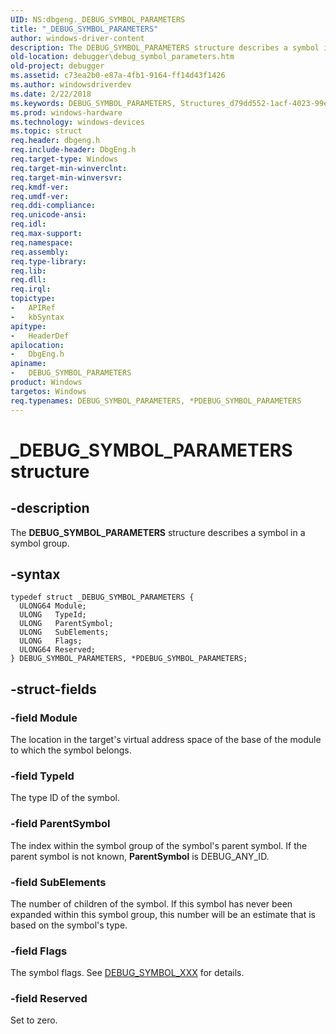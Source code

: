 ```yaml
---
UID: NS:dbgeng._DEBUG_SYMBOL_PARAMETERS
title: "_DEBUG_SYMBOL_PARAMETERS"
author: windows-driver-content
description: The DEBUG_SYMBOL_PARAMETERS structure describes a symbol in a symbol group.
old-location: debugger\debug_symbol_parameters.htm
old-project: debugger
ms.assetid: c73ea2b0-e87a-4fb1-9164-ff14d43f1426
ms.author: windowsdriverdev
ms.date: 2/22/2018
ms.keywords: DEBUG_SYMBOL_PARAMETERS, Structures_d79dd552-1acf-4023-99e0-418639a54782.xml, DEBUG_SYMBOL_PARAMETERS structure [Windows Debugging], PDEBUG_SYMBOL_PARAMETERS, dbgeng/PDEBUG_SYMBOL_PARAMETERS, *PDEBUG_SYMBOL_PARAMETERS, dbgeng/DEBUG_SYMBOL_PARAMETERS, _DEBUG_SYMBOL_PARAMETERS, debugger.debug_symbol_parameters, PDEBUG_SYMBOL_PARAMETERS structure pointer [Windows Debugging]
ms.prod: windows-hardware
ms.technology: windows-devices
ms.topic: struct
req.header: dbgeng.h
req.include-header: DbgEng.h
req.target-type: Windows
req.target-min-winverclnt: 
req.target-min-winversvr: 
req.kmdf-ver: 
req.umdf-ver: 
req.ddi-compliance: 
req.unicode-ansi: 
req.idl: 
req.max-support: 
req.namespace: 
req.assembly: 
req.type-library: 
req.lib: 
req.dll: 
req.irql: 
topictype:
-	APIRef
-	kbSyntax
apitype:
-	HeaderDef
apilocation:
-	DbgEng.h
apiname:
-	DEBUG_SYMBOL_PARAMETERS
product: Windows
targetos: Windows
req.typenames: DEBUG_SYMBOL_PARAMETERS, *PDEBUG_SYMBOL_PARAMETERS
---
```


# _DEBUG_SYMBOL_PARAMETERS structure


## -description


The <b>DEBUG_SYMBOL_PARAMETERS</b> structure describes a symbol in a symbol group.


## -syntax


````
typedef struct _DEBUG_SYMBOL_PARAMETERS {
  ULONG64 Module;
  ULONG   TypeId;
  ULONG   ParentSymbol;
  ULONG   SubElements;
  ULONG   Flags;
  ULONG64 Reserved;
} DEBUG_SYMBOL_PARAMETERS, *PDEBUG_SYMBOL_PARAMETERS;
````


## -struct-fields




### -field Module

The location in the target's virtual address space of the base of the module to which the symbol belongs.


### -field TypeId

The type ID of the symbol.


### -field ParentSymbol

The index within the symbol group of the symbol's parent symbol.  If the parent symbol is not known, <b>ParentSymbol</b> is DEBUG_ANY_ID.


### -field SubElements

The number of children of the symbol.  If this symbol has never been expanded within this symbol group, this number will be an estimate that is based on the symbol's type.


### -field Flags

The symbol flags.  See <a href="https://msdn.microsoft.com/library/windows/hardware/ff541692">DEBUG_SYMBOL_XXX</a> for details.


### -field Reserved

Set to zero.

